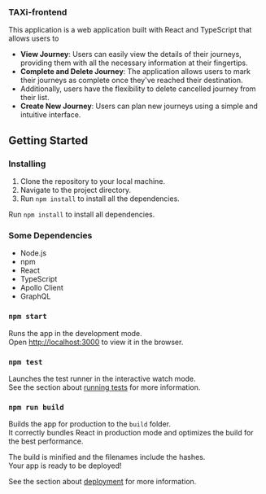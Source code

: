 ### TAXi-frontend
This application is a web application built with React and TypeScript that allows users to
- **View Journey**: Users can easily view the details of their journeys, providing them with all the necessary information at their fingertips.
- **Complete and Delete Journey**: The application allows users to mark their journeys as complete once they've reached their destination.
- Additionally, users have the flexibility to delete cancelled journey from their list.
- **Create New Journey**: Users can plan new journeys using a simple and intuitive interface.


## Getting Started
### Installing

1. Clone the repository to your local machine.
2. Navigate to the project directory.
3. Run `npm install` to install all the dependencies.

Run `npm install` to install all dependencies.

### Some Dependencies

- Node.js
- npm
- React
- TypeScript
- Apollo Client
- GraphQL

### `npm start`

Runs the app in the development mode.\
Open [http://localhost:3000](http://localhost:3000) to view it in the browser.


### `npm test`

Launches the test runner in the interactive watch mode.\
See the section about [running tests](https://facebook.github.io/create-react-app/docs/running-tests) for more information.

### `npm run build`

Builds the app for production to the `build` folder.\
It correctly bundles React in production mode and optimizes the build for the best performance.

The build is minified and the filenames include the hashes.\
Your app is ready to be deployed!

See the section about [deployment](https://facebook.github.io/create-react-app/docs/deployment) for more information.
